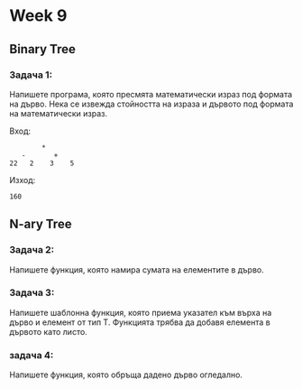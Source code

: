 # Week 9

## Binary Tree

### Задача 1:
Напишете програма, която пресмята математически израз под формата на дърво. Нека се извежда стойността на израза и дървото под формата на математически израз.

Вход:
```
        *
   -       +
22   2    3    5
```

Изход:
```
160

```
## N-ary Tree

### Задача 2:
Напишете функция, която намира сумата на елементите в дърво.

### Задача 3:
Напишете шаблонна функция, която приема указател към върха на дърво и елемент от тип Т. Функцията трябва да добавя елемента в дървото като листо.

### задача 4:
Напишете функция, която обръща дадено дърво огледално.
